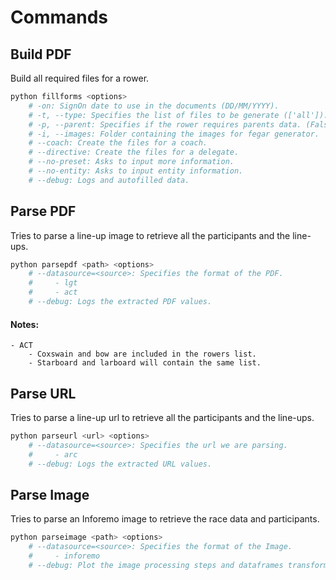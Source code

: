 # Commands
## Build PDF
Build all required files for a rower.
```sh
python fillforms <options>
    # -on: SignOn date to use in the documents (DD/MM/YYYY).
    # -t, --type: Specifies the list of files to be generate (['all']). ['national', 'image', 'fegar', 'xogade', 'all']
    # -p, --parent: Specifies if the rower requires parents data. (False)
    # -i, --images: Folder containing the images for fegar generator.
    # --coach: Create the files for a coach.
    # --directive: Create the files for a delegate.
    # --no-preset: Asks to input more information.
    # --no-entity: Asks to input entity information.
    # --debug: Logs and autofilled data.
```
## Parse PDF
Tries to parse a line-up image to retrieve all the participants and the line-ups.
```sh
python parsepdf <path> <options>
    # --datasource=<source>: Specifies the format of the PDF.
    #     - lgt
    #     - act
    # --debug: Logs the extracted PDF values.
```
#### Notes:
    - ACT 
        - Coxswain and bow are included in the rowers list.
        - Starboard and larboard will contain the same list.
## Parse URL
Tries to parse a line-up url to retrieve all the participants and the line-ups.
```sh
python parseurl <url> <options>
    # --datasource=<source>: Specifies the url we are parsing.
    #     - arc
    # --debug: Logs the extracted URL values.
```
## Parse Image
Tries to parse an Inforemo image to retrieve the race data and participants.
```sh
python parseimage <path> <options>
    # --datasource=<source>: Specifies the format of the Image.
    #     - inforemo
    # --debug: Plot the image processing steps and dataframes transformations done.
```